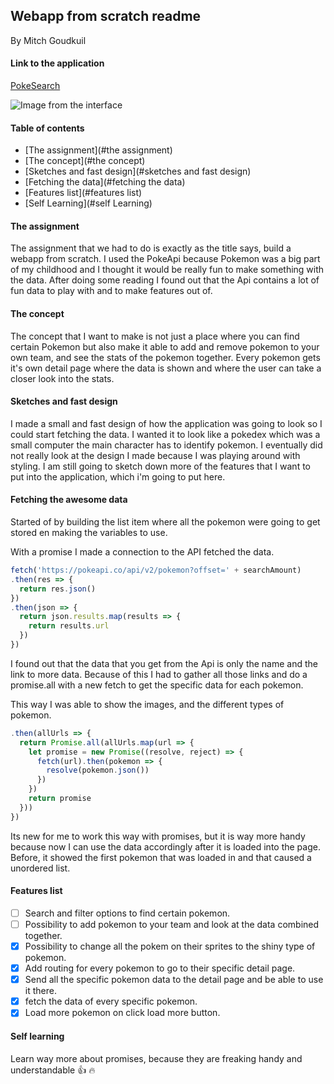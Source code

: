 ## Webapp from scratch readme
By Mitch Goudkuil

#### Link to the application
[PokeSearch](https://mitchgoudkuil.github.io/web-app-from-scratch-18-19/week2)

![Image from the interface](http://mitchgoudkuil.nl/img/app.png)

#### Table of contents

* [The assignment](#the assignment)
* [The concept](#the concept)
* [Sketches and fast design](#sketches and fast design)
* [Fetching the data](#fetching the data)
* [Features list](#features list)
* [Self Learning](#self Learning)

#### The assignment
The assignment that we had to do is exactly as the title says, build a webapp from scratch. I used the PokeApi because Pokemon was a big part of my childhood and I thought it would be really fun to make something with the data. After doing some reading I found out that the Api contains a lot of fun data to play with and to make features out of.

#### The concept
The concept that I want to make is not just a place where you can find certain Pokemon but also make it able to add and remove pokemon to your own team, and see the stats of the pokemon together. Every pokemon gets it's own detail page where the data is shown and where the user can take a closer look into the stats.

#### Sketches and fast design
I made a small and fast design of how the application was going to look so I could start fetching the data. I wanted it to look like a pokedex which was a small computer the main character has to identify pokemon. I eventually did not really look at the design I made because I was playing around with styling. I am still going to sketch down more of the features that I want to put into the application, which i'm going to put here.


#### Fetching the awesome data
Started of by building the list item where all the pokemon were going to get stored en making the variables to use.

With a promise I made a connection to the API fetched the data.

```javascript
fetch('https://pokeapi.co/api/v2/pokemon?offset=' + searchAmount)
.then(res => {
  return res.json()
})
.then(json => {
  return json.results.map(results => {
    return results.url
  })
})
```

I found out that the data that you get from the Api is only the name and the link to more data. Because of this I had to gather all those links and do a promise.all with a new fetch to get the specific data for each pokemon.

This way I was able to show the images, and the different types of pokemon.

```javascript
.then(allUrls => {
  return Promise.all(allUrls.map(url => {
    let promise = new Promise((resolve, reject) => {
      fetch(url).then(pokemon => {
        resolve(pokemon.json())
      })
    })
    return promise
  }))
})
```

Its new for me to work this way with promises, but it is way more handy because now I can use the data accordingly after it is loaded into the page. Before, it showed the first pokemon that was loaded in and that caused a unordered list.

#### Features list

- [ ] Search and filter options to find certain pokemon.
- [ ] Possibility to add pokemon to your team and look at the data combined together.
- [X] Possibility to change all the pokem on their sprites to the shiny type of pokemon.
- [X] Add routing for every pokemon to go to their specific detail page.
- [X] Send all the specific pokemon data to the detail page and be able to use it there.
- [X] fetch the data of every specific pokemon.
- [X] Load more pokemon on click load more button.

#### Self learning
Learn way more about promises, because they are freaking handy and understandable :+1: :fire:
